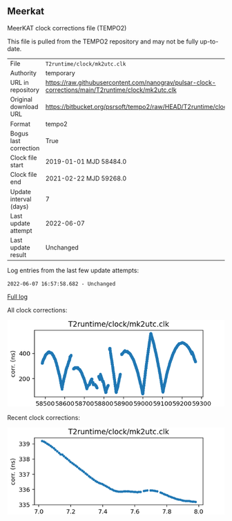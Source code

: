 
## Meerkat

MeerKAT clock corrections file (TEMPO2)

This file is pulled from the TEMPO2 repository and may not be fully up-to-date.

|     |     |
|:--- |:--- |
| File | `T2runtime/clock/mk2utc.clk` |
| Authority | temporary |
| URL in repository | <https://raw.githubusercontent.com/nanograv/pulsar-clock-corrections/main/T2runtime/clock/mk2utc.clk> |
| Original download URL | <https://bitbucket.org/psrsoft/tempo2/raw/HEAD/T2runtime/clock/mk2utc.clk> |
| Format | tempo2 |
| Bogus last correction | True |
| Clock file start | 2019-01-01 MJD 58484.0 |
| Clock file end | 2021-02-22 MJD 59268.0 |
| Update interval (days) | 7 |
| Last update attempt | 2022-06-07 |
| Last update result | Unchanged |

Log entries from the last few update attempts:
```
2022-06-07 16:57:58.682 - Unchanged
```
[Full log](https://raw.githubusercontent.com/nanograv/pulsar-clock-corrections/main/log/T2runtime/clock/mk2utc.clk.log)


All clock corrections:

![plot of all clock corrections](mk2utc.clk.png "All corrections")

Recent clock corrections:

![plot of recent clock corrections](mk2utc.clk.short.png "Recent corrections")

